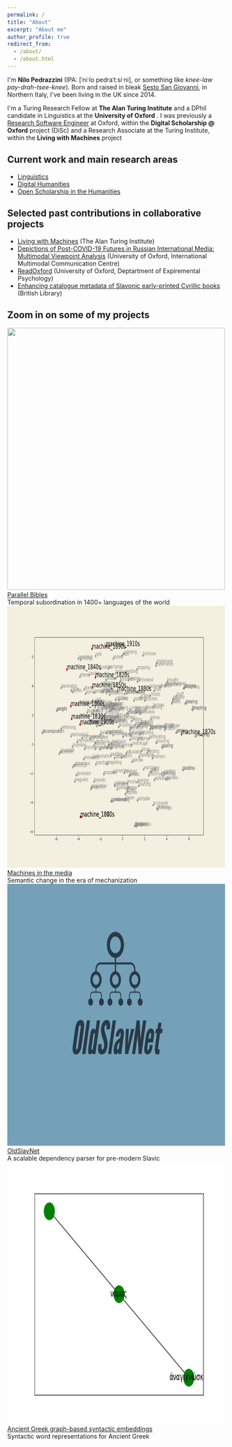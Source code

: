 ```yaml
---
permalink: /
title: "About"
excerpt: "About me"
author_profile: true
redirect_from: 
  - /about/
  - /about.html
---
```


I'm **Nilo Pedrazzini** (IPA: [ˈniˑlo pedraˈtːsiˑni], or something like *knee-law pay-drah-tsee-knee*).
Born and raised in bleak [Sesto San Giovanni](https://www.google.com/maps/place/20099+Sesto+San+Giovanni,+Metropolitan+City+of+Milan,+Italy/@45.5369555,9.2077295,13z/data=!3m1!4b1!4m5!3m4!1s0x4786b88493ceb911:0x62cf432476d2360!8m2!3d45.5328245!4d9.2256875), in Northern Italy, I've been living in the UK since 2014.

I'm a Turing Research Fellow at **The Alan Turing Institute** <a href="https://www.turing.ac.uk"><i class="fas fa-external-link-alt"></i></a> and a DPhil candidate in Linguistics at the **University of Oxford** <a href="https://www.ling-phil.ox.ac.uk/people/nilo-pedrazzini"><i class="fas fa-external-link-alt"></i></a>. I was previously a <a href="https://www.software.ac.uk/research-software-engineers">Research Software Engineer</a> at Oxford, within the **Digital Scholarship @ Oxford** project (DiSc) <a href="https://digitalscholarship.web.ox.ac.uk/people/nilo-pedrazzini"><i class="fas fa-external-link-alt"></i></a> and a Research Associate at the Turing Institute, within the **Living with Machines** project <a href="https://www.turing.ac.uk/research/research-projects/living-machines"><i class="fas fa-external-link-alt"></i></a> 

## Current work and main research areas

<ul class="fa-ul">
 <li><i class="fa-li fa fa-sign-language"></i><a href="researchareas/#linguistics">Linguistics</a></li>
<li><i class="fa-li fa fa-code"></i><a href="researchareas/#digital-humanities">Digital Humanities</a></li>
 <li><i class="fa-li fa fa-code-branch"></i><a href="researchareas/#open-scholarship-in-the-humanities">Open Scholarship in the Humanities</a></li>
</ul>

## Selected past contributions in collaborative projects
<ul class="fa-ul">
 <li><i class="fa-li fa fa-gem"></i><a href="researchareas/#selected-past-projects">Living with Machines</a> (The Alan Turing Institute)</li>
 <li><i class="fa-li fa fa-gem"></i><a href="researchareas/#selected-past-projects">Depictions of Post-COVID-19 Futures in Russian International Media: Multimodal Viewpoint Analysis</a> (University of Oxford, International Multimodal Communication Centre)</li>
<li><i class="fa-li fa fa-gem"></i><a href="researchareas/#selected-past-projects">ReadOxford</a> (University of Oxford, Deptartment of Expiremental Psychology)</li>
 <li><i class="fa-li fa fa-gem"></i><a href="researchareas/#selected-past-projects">Enhancing catalogue metadata of Slavonic early-printed Cyrillic books</a> (British Library)</li>
</ul>

## Zoom in on some of my projects

<i class="fa fa-angle-down fa-2x animated"></i>

<div class="row">
  <div class="column">
    <div class="container">
      <a href="/massparallelbibles/"><img src="/images/massparall.gif" width="500" height="600"></a>
      <a href="/massparallelbibles/"><div class="proj-title">Parallel Bibles</div></a>
      <div class="proj-subtitle">Temporal subordination in 1400+ languages of the world</div>
    </div>
  </div>
  <div class="column">
    <div class="container">
      <a href="/langofmech/"><img src="/images/machine.gif" width="500" height="600"></a>
      <a href="/langofmech/"><div class="proj-title">Machines in the media</div></a>
      <div class="proj-subtitle">Semantic change in the era of mechanization</div>
    </div>
  </div>
</div>

<div class="row">
  <div class="column">
    <div class="container">
      <a href="/oldslavnet/"><img src="/images/oldslavnet.gif" width="500" height="600"></a>
      <a href="/oldslavnet/"><div class="proj-title">OldSlavNet</div></a>
      <div class="proj-subtitle">A scalable dependency parser for pre-modern Slavic</div>
    </div>
  </div>
  <div class="column">
    <div class="container">
      <a href="/agwemb/"><img src="/images/supergrc.gif" width="500" height="600"></a>
      <a href="/agwemb/"><div class="proj-title">Ancient Greek graph-based syntactic embeddings</div></a>
      <div class="proj-subtitle">Syntactic word representations for Ancient Greek</div>
    </div>
  </div>
</div>